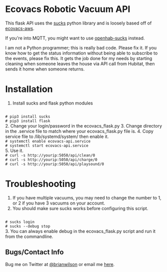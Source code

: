 # Ecovacs Robotic Vacuum API
This flask API uses the [sucks](https://github.com/wpietri/sucks) python
library and is loosely based off of [ecovacs-aws](https://github.com/bamminger/ecovacs-aws). 

If you're into MQTT, you might want to use [openhab-sucks](https://github.com/guillebot/openhab-sucks) instead.

I am not a Python programmer; this is really bad code. Please fix it. If you
know how to get the status information without being able to subscribe to the
events, please fix this. It gets the job done for my needs by starting cleaning
when someone leaves the house via API call from Hubitat, then sends it home
when someone returns. 

# Installation
1. Install sucks and flask python modules
<code>
# pip3 install sucks
# pip3 install flask
</code>
2. Change your login/password in the ecovacs_flask.py
3. Change directory in the .service file to match where your ecovacs_flask.py file is.
4. Copy service file to /lib/systemd/system/ then enable it.
<code>
# systemctl enable ecovacs-api.service
# systemctl start ecovacs-api.service
</code>
5. Use it. 
<code>
# curl -s http://yourip:5050/api/clean/0 
# curl -s http://yourip:5050/api/charge/0 
# curl -s http://yourip:5050/api/playsound/0 
</code>

# Troubleshooting
1. If you have multiple vacuums, you may need to change the number to 1, or 2
if you have 3 vacuums on your account. 
2. You should make sure sucks works before configuring this script. 
<code>
# sucks login
# sucks --debug stop
</code> 
3. You can always enable debug in the ecovacs_flask.py script and run it from
the commandline. 

Bugs/Contact Info
-----------------
Bug me on Twitter at [@brianwilson](http://twitter.com/brianwilson) or email me [here](http://cronological.com/comment.php?ref=bubba).
